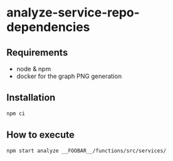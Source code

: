 # analyze-service-repo-dependencies

## Requirements

- node & npm
- docker for the graph PNG generation

## Installation

```sh
npm ci
```

## How to execute

```sh
npm start analyze __FOOBAR__/functions/src/services/
```